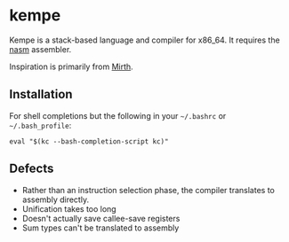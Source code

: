 # kempe

Kempe is a stack-based language and compiler for x86_64. It requires the
[nasm](https://nasm.us/) assembler.

Inspiration is primarily from [Mirth](https://github.com/mirth-lang/mirth).

## Installation

For shell completions but the following in your `~/.bashrc` or
`~/.bash_profile`:

```
eval "$(kc --bash-completion-script kc)"
```

## Defects

  * Rather than an instruction selection phase, the compiler translates
    to assembly directly.
  * Unification takes too long
  * Doesn't actually save callee-save registers
  * Sum types can't be translated to assembly
